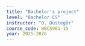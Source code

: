 ```yaml
---
title: "Bachelor's project"
level: "Bachelor CS"
instructor: "D. Düstegör"
course_code: WBCS901-15
year: 2025-2026
---
```

